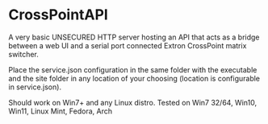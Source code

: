 # CrossPointAPI

A very basic UNSECURED HTTP server hosting an API that acts as a bridge between a web UI and a serial port connected Extron CrossPoint matrix switcher.

Place the service.json configuration in the same folder with the executable and the site folder in any location of your choosing (location is configurable in service.json).

Should work on Win7+ and any Linux distro. Tested on Win7 32/64, Win10, Win11, Linux Mint, Fedora, Arch
